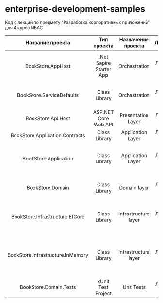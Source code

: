 # enterprise-development-samples
Код с лекций по предмету "Разработка корпоративных приложений" для 4 курса ИБАС

| Название проекта | Тип проекта | Назначение проекта | Лабораторная | Описание |
|:-----------:|:-----------:|:-----------:|:-----------:|:------------|
|BookStore.AppHost|.Net Sapire Starter App|Orchestration|Лабораторная 3|Aspire-проект для определения топологии и оркестрации сервисов|
|BookStore.ServiceDefaults|Class Library|Orchestration|Лабораторная 3|Aspire-проект для общих настроек запускаемых сервисов|
|BookStore.Api.Host|ASP.NET Core Web API|Presentation Layer|Лабораторная 2|Веб приложение с API-эндпоинтами|
|BookStore.Application.Contracts|Class Library|Application Layer|Лабораторная 2|Библиотека с контрактами|
|BookStore.Application|Class Library|Application Layer|Лабораторная 2|Бибилотека со службами, запускающими use cases в доменном слое|
|BookStore.Domain|Class Library|Domain layer|Лабораторная 1|Библиотека с описанием доменной области проекта|
|BookStore.Infrastructure.EfCore|Class Library|Infrastructure layer|Лабораторная 3|Библиотека с имплементацией инфраструктурных служб с Entity Framework Core|
|BookStore.Infrastructure.InMemory|Class Library|Infrastructure layer|Лабораторная 1|Библиотека с имплементацией инфраструктурных служб с использованием инмемори коллекций|
|BookStore.Domain.Tests|xUnit Test Project|Unit Tests|Лабораторная 1|Юнит-тесты доменной логики|
